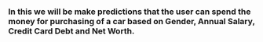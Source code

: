 ### In this we will be make predictions that the user can spend the money for purchasing of a car based on Gender, Annual Salary, Credit Card Debt and Net Worth.